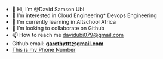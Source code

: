 - 👋 Hi, I’m @David Samson Ubi
- 👀 I’m interested in Cloud Engineering* Devops Engineering
- 🌱 I’m currently learning in Altschool Africa
- 💞️ I’m looking to collaborate on Github
- 📫 How to reach me davidubi079@gmail.com
- Github email: **garethyttt@gmail.com**
- [This is my Phone Number](09046661522)

<!--
DAVE100ice/DAVE100ice is a ✨ special ✨ repository because its `README.md` (this file) appears on your GitHub profile.
You can click the Preview link to take a look at your changes.
--->
